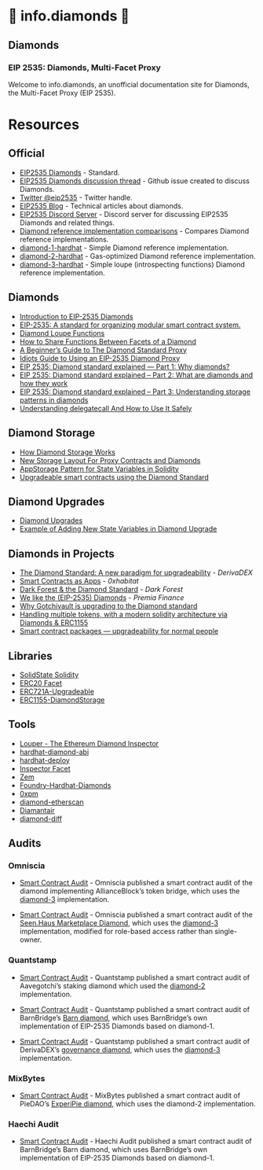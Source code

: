 # 💎 info.diamonds 💎

## **Diamonds**
### **EIP 2535: Diamonds, Multi-Facet Proxy**
Welcome to info.diamonds, an unofficial documentation site for Diamonds, the Multi-Facet Proxy (EIP 2535).

# **Resources**

## **Official**

* [EIP2535 Diamonds](https://eips.ethereum.org/EIPS/eip-2535) - Standard.
* [EIP2535 Diamonds discussion thread](https://github.com/ethereum/EIPs/issues/2535) - Github issue created to discuss Diamonds.
* [Twitter @eip2535](https://twitter.com/eip2535) - Twitter handle.
* [EIP2535 Blog](https://eip2535diamonds.substack.com/) - Technical articles about diamonds.
* [EIP2535 Discord Server](https://discord.gg/kQewPw2) - Discord server for discussing EIP2535 Diamonds and related things.
* [Diamond reference implementation comparisons](https://github.com/mudgen/diamond) - Compares Diamond reference implementations.
* [diamond-1-hardhat](https://github.com/mudgen/diamond-1-hardhat) - Simple Diamond reference implementation.
* [diamond-2-hardhat](https://github.com/mudgen/diamond-2-hardhat) - Gas-optimized Diamond reference implementation.
* [diamond-3-hardhat](https://github.com/mudgen/diamond-3-hardhat) - Simple loupe (introspecting functions) Diamond reference implementation.

## **Diamonds**

* [Introduction to EIP-2535 Diamonds](https://eip2535diamonds.substack.com/p/introduction-to-the-diamond-standard?s=w) 
* [EIP-2535: A standard for organizing modular smart contract system.](https://soliditydeveloper.com/eip-2535) 
* [Diamond Loupe Functions](https://dev.to/mudgen/why-loupe-functions-for-diamonds-1kc3) 
* [How to Share Functions Between Facets of a Diamond](https://eip2535diamonds.substack.com/p/how-to-share-functions-between-facets?s=w)
* [A Beginner’s Guide to The Diamond Standard Proxy](https://blessingemah.medium.com/a-beginners-guide-to-the-diamond-standard-proxy-b57076365403) 
* [Idiots Guide to Using an EIP-2535 Diamond Proxy](https://andrewedwards.substack.com/p/coming-soon)
* [EIP 2535: Diamond standard explained — Part 1: Why diamonds?](https://bitsbyblocks.com/eip-2535-diamond-standard-explained-part-1-why-diamonds/)
* [EIP 2535: Diamond standard explained – Part 2: What are diamonds and how they work](https://bitsbyblocks.com/eip-2535-diamond-standard-explained-part-2-what-are-diamonds-and-how-they-work/)
* [EIP 2535: Diamond standard explained – Part 3: Understanding storage patterns in diamonds](https://bitsbyblocks.com/eip-2535-diamond-standard-explained-part-3-understanding-storage-patterns-in-diamonds/)
* [Understanding delegatecall And How to Use It Safely](https://eip2535diamonds.substack.com/p/understanding-delegatecall-and-how)

## **Diamond Storage**

* [How Diamond Storage Works](https://dev.to/mudgen/how-diamond-storage-works-90e)
* [New Storage Layout For Proxy Contracts and Diamonds](https://medium.com/1milliondevs/new-storage-layout-for-proxy-contracts-and-diamonds-98d01d0eadb)
* [AppStorage Pattern for State Variables in Solidity](https://eip2535diamonds.substack.com/p/appstorage-pattern-for-state-variables?s=w)
* [Upgradeable smart contracts using the Diamond Standard](https://hiddentao.com/archives/2020/05/28/upgradeable-smart-contracts-using-diamond-standard)

## **Diamond Upgrades**

* [Diamond Upgrades](https://eip2535diamonds.substack.com/p/diamond-upgrades?s=w)
* [Example of Adding New State Variables in Diamond Upgrade](https://eip2535diamonds.substack.com/p/example-of-a-diamond-upgrade?s=w)

## **Diamonds in Projects**
* [The Diamond Standard: A new paradigm for upgradeability](https://medium.com/derivadex/the-diamond-standard-a-new-paradigm-for-upgradeability-569121a08954) - *DerivaDEX*
* [Smart Contracts as Apps](https://0xhabitat.substack.com/p/33) - *0xhabitat*
* [Dark Forest & the Diamond Standard](https://blog.zkga.me/dark-forest-and-the-diamond-standard) - *Dark Forest* 
* [We like the (EIP-2535) Diamonds](https://blog.premia.finance/we-like-the-eip-2535-diamonds-90184b2e6741) - *Premia Finance*
* [Why Gotchivault is upgrading to the Diamond standard](https://medium.com/@bearded.eth/diamonds-are-a-proxys-best-friends-c302cca82203) 
* [Handling multiple tokens, with a modern solidity architecture via Diamonds & ERC1155](https://dev.to/nohehf/handling-multiple-tokens-with-a-modern-solidity-architecture-via-diamonds-erc1155-1h7e)
* [Smart contract packages — upgradeability for normal people](https://medium.com/@tjvs/smart-contract-packages-upgradeability-for-normal-people-8646e817e196)

## **Libraries**

* [SolidState Solidity](https://github.com/solidstate-network/solidstate-solidity) 
* [ERC20 Facet](https://github.com/danfinlay/erc20-diamond-facet)
* [ERC721A-Upgradeable](https://github.com/chiru-labs/ERC721A-Upgradeable)
* [ERC1155-DiamondStorage](https://github.com/rachit2501/ERC1155-Diamond)

## **Tools**
* [Louper - The Ethereum Diamond Inspector](https://louper.dev/) 
* [hardhat-diamond-abi](https://github.com/projectsophon/hardhat-diamond-abi)
* [hardhat-deploy](https://github.com/wighawag/hardhat-deploy#builtin-in-support-for-diamonds-eip2535) 
* [Inspector Facet](https://github.com/bugout-dev/inspector-facet)
* [Zem](https://github.com/anders-torbjornsen/zem) 
* [Foundry-Hardhat-Diamonds](https://github.com/Timidan/Foundry-Hardhat-Diamonds) 
* [0xpm](https://0xpm.app/) 
* [diamond-etherscan](https://github.com/zdenham/diamond-etherscan) 
* [Diamantair](https://diamantaire.xyz/)
* [diamond-diff](https://www.npmjs.com/package/diamond-diff) 


## **Audits**

### **Omniscia**

*  [Smart Contract Audit](https://omniscia.io/alliance-block-multitoken-bridge/) - Omniscia published a smart contract audit of the diamond implementing AllianceBlock’s token bridge, which uses the [diamond-3](https://github.com/mudgen/diamond-3-hardhat) implementation.

*  [Smart Contract Audit](https://omniscia.io/seen-haus-nft-auction-sales/) - Omniscia published a smart contract audit of the [Seen.Haus Marketplace Diamond](https://github.com/seen-haus/seen-contracts), which uses the [diamond-3](https://github.com/mudgen/diamond-3-hardhat) implementation, modified for role-based access rather than single-owner.

### **Quantstamp**

* [Smart Contract Audit](https://certificate.quantstamp.com/full/aavegotchi-ghst-staking) - Quantstamp published a smart contract audit of Aavegotchi’s staking diamond which used the [diamond-2](https://github.com/mudgen/diamond-2-hardhat) implementation.

* [Smart Contract Audit](https://raw.githubusercontent.com/BarnBridge/BarnBridge-PM/master/audits/BarnBridge%20DAO%20audit%20by%20Quanstamp.pdf) - Quantstamp published a smart contract audit of BarnBridge’s [Barn diamond](https://github.com/BarnBridge/BarnBridge-Barn), which uses BarnBridge’s own implementation of EIP-2535 Diamonds based on diamond-1.

* [Smart Contract Audit](https://certificate.quantstamp.com/full/deriva-dex) - Quantstamp published a smart contract audit of DerivaDEX’s [governance diamond](https://gitlab.com/derivadex/dips/-/tree/master/packages/protocol/contracts), which uses the [diamond-3](https://github.com/mudgen/diamond-3-hardhat) implementation.
### **MixBytes**

* [Smart Contract Audit](https://github.com/pie-dao/audits/blob/main/Mixbytes%20-%20ExperiPie_Smart_Contrac%202020-12-11.pdf) - MixBytes published a smart contract audit of PieDAO’s [ExperiPie diamond](https://github.com/pie-dao/initialisable-diamond), which uses the diamond-2 implementation.

### **Haechi Audit**

* [Smart Contract Audit](https://github.com/BarnBridge/BarnBridge-Barn) - Haechi Audit published a smart contract audit of BarnBridge’s Barn diamond, which uses BarnBridge’s own implementation of EIP-2535 Diamonds based on diamond-1.

